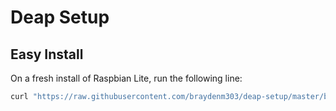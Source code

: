 # Deap Setup

## Easy Install
On a fresh install of Raspbian Lite, run the following line:
```sh
curl "https://raw.githubusercontent.com/braydenm303/deap-setup/master/bin/bootstrap.sh" | bash
```
